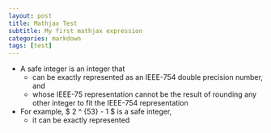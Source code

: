 ```yaml
---
layout: post
title: Mathjax Test
subtitle: My first mathjax expression
categories: markdown
tags: [test]
---
```


- A safe integer is an integer that
  - can be exactly represented as an IEEE-754 double precision number, and
  - whose IEEE-75 representation cannot be the result of rounding any other integer to fit the IEEE-754 representation
- For example, $ 2 ^ {53} - 1 $ is a safe integer,
  - it can be exactly represented
